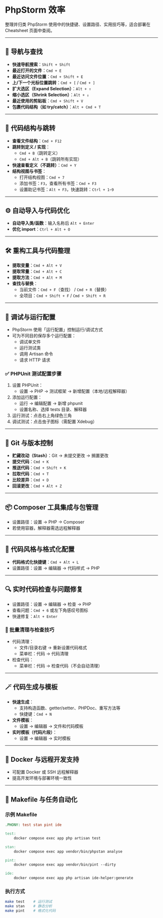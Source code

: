 # PhpStorm 效率

整理并归类 PhpStorm 使用中的快捷键、设置路径、实用技巧等，适合部署在 Cheatsheet 页面中查阅。

---

## 🧭 导航与查找

- **快速导航搜索**：`Shift + Shift`
- **最近打开的文件**：`Cmd + E`
- **最近访问文件位置**：`Cmd + Shift + E`
- **上/下一个光标位置跳转**：`Cmd + [` / `Cmd + ]`
- **扩大选区（Expand Selection）**：`Alt + ↑`
- **缩小选区（Shrink Selection）**：`Alt + ↓`
- **最近使用的剪贴板**：`Cmd + Shift + V`
- **包裹代码结构（如 try/catch）**：`Alt + Cmd + T`

---

## 🧱 代码结构与跳转

- **查看文件结构**：`Cmd + F12`
- **跳转到定义 / 实现**：
    - `Cmd + B`（跳转定义）
    - `Cmd + Alt + B`（跳转所有实现）
- **快速查看定义（不跳转）**：`Cmd + Y`
- **结构视图与书签**：
    - 打开结构视图：`Cmd + 7`
    - 添加书签：`F3`，查看所有书签：`Cmd + F3`
    - 设置助记书签：`Alt + F3`，快速跳转：`Ctrl + 1~9`

---

## ⚙️ 自动导入与代码优化

- **自动导入类/函数**：输入名称后 `Alt + Enter`
- **优化 import**：`Ctrl + Alt + O`

---

## 🛠️ 重构工具与代码整理

- **提取变量**：`Cmd + Alt + V`
- **提取常量**：`Cmd + Alt + C`
- **提取方法**：`Cmd + Alt + M`
- **查找与替换**：
    - 当前文件：`Cmd + F`（查找） / `Cmd + R`（替换）
    - 全项目：`Cmd + Shift + F` / `Cmd + Shift + R`

---

## 🐞 调试与运行配置

- PhpStorm 使用「运行配置」控制运行/调试方式
- 可为不同目的保存多个运行配置：
    - 调试单文件
    - 运行测试类
    - 调用 Artisan 命令
    - 请求 HTTP 请求

### ✅ PHPUnit 测试配置步骤

1. 设置 PHPUnit：
    - 设置 → PHP → 测试框架 → 新增配置（本地/远程解释器）
2. 添加运行配置：
    - 运行 → 编辑配置 → 新增 phpunit
    - 设置名称、选择 tests 目录、解释器
3. 运行测试：点击右上角绿色三角
4. 调试测试：点击虫子图标（需配置 Xdebug）

---

## 🌿 Git 与版本控制

- **贮藏改动（Stash）**：Git → 未提交更改 → 搁置更改
- **提交代码**：`Cmd + K`
- **推送代码**：`Cmd + Shift + K`
- **拉取代码**：`Cmd + T`
- **比较差异**：`Cmd + D`
- **回滚更改**：`Cmd + Alt + Z`

---

## 📦 Composer 工具集成与包管理

- 设置路径：设置 → PHP → Composer
- 若使用容器，解释器需选远程解释器

---

## 🧹 代码风格与格式化配置

- **代码格式化快捷键**：`Cmd + Alt + L`
- 设置路径：设置 → 编辑器 → 代码样式 → PHP

---

## 🔍 实时代码检查与问题修复

- 设置路径：设置 → 编辑器 → 检查 → PHP
- 查看问题：`Cmd + 6` 或左下角感叹号图标
- 快速修复：`Alt + Enter`

### 🔧 批量清理与检查技巧

- 代码清理：
    - 文件/目录右键 → 重新设置代码格式
    - 菜单栏：代码 → 代码清理
- 检查代码：
    - 菜单栏：代码 → 检查代码（不会自动清理）

---

## 🪄 代码生成与模板

- **快速生成**：
    - 支持构造函数、getter/setter、PHPDoc、重写方法等
    - 快捷键：`Cmd + N`
- **文件模板**：
    - 设置 → 编辑器 → 文件和代码模板
- **实时模板（代码片段）**：
    - 设置 → 编辑器 → 实时模板

---

## 🐳 Docker 与远程开发支持

- 可配置 Docker 或 SSH 远程解释器
- 提高开发环境与部署环境一致性

---

## 🧰 Makefile 与任务自动化

### 示例 Makefile

```makefile
.PHONY: test stan pint ide

test:
	docker compose exec app php artisan test

stan:
	docker compose exec app vendor/bin/phpstan analyse

pint:
	docker compose exec app vendor/bin/pint --dirty

ide:
	docker compose exec app php artisan ide-helper:generate
```

### 执行方式

```bash
make test    # 运行测试
make stan    # 静态分析
make pint    # 格式化代码
```